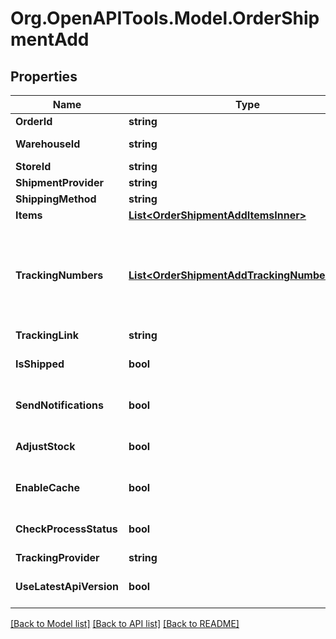 # Org.OpenAPITools.Model.OrderShipmentAdd

## Properties

Name | Type | Description | Notes
------------ | ------------- | ------------- | -------------
**OrderId** | **string** | Defines the order for which the shipment will be created | [optional] 
**WarehouseId** | **string** | This parameter is used for selecting a warehouse where you need to set/modify a product quantity. | [optional] 
**StoreId** | **string** | Store Id | [optional] 
**ShipmentProvider** | **string** | Defines company name that provide tracking of shipment | [optional] 
**ShippingMethod** | **string** | Define shipping method | [optional] 
**Items** | [**List&lt;OrderShipmentAddItemsInner&gt;**](OrderShipmentAddItemsInner.md) | Defines items in the order that will be shipped | [optional] 
**TrackingNumbers** | [**List&lt;OrderShipmentAddTrackingNumbersInner&gt;**](OrderShipmentAddTrackingNumbersInner.md) | Defines shipment&#39;s tracking numbers that have to be added&lt;/br&gt; How set tracking numbers to appropriate carrier:&lt;ul&gt;&lt;li&gt;tracking_numbers[]&#x3D;a2c.demo1,a2c.demo2 - set default carrier&lt;/li&gt;&lt;li&gt;tracking_numbers[&lt;b&gt;carrier_id&lt;/b&gt;]&#x3D;a2c.demo - set appropriate carrier&lt;/li&gt;&lt;/ul&gt;To get the list of carriers IDs that are available in your store, use the &lt;a href &#x3D; \&quot;https://api2cart.com/docs/#/cart/CartInfo\&quot;&gt;cart.info&lt;/a &gt; method | [optional] 
**TrackingLink** | **string** | Defines custom tracking link | [optional] 
**IsShipped** | **bool** | Defines shipment&#39;s status | [optional] [default to true]
**SendNotifications** | **bool** | Send notifications to customer after shipment was created | [optional] [default to false]
**AdjustStock** | **bool** | This parameter is used for adjust stock. | [optional] [default to false]
**EnableCache** | **bool** | If the value is &#39;true&#39; and order exist in our cache, we will use order.info from cache to prepare shipment items. | [optional] [default to false]
**CheckProcessStatus** | **bool** | Disable or enable check process status. Please note that the response will be slower due to additional requests to the store. | [optional] [default to false]
**TrackingProvider** | **string** | Defines name of the company which provides shipment tracking | [optional] 
**UseLatestApiVersion** | **bool** | Use the latest platform API version | [optional] [default to false]

[[Back to Model list]](../README.md#documentation-for-models) [[Back to API list]](../README.md#documentation-for-api-endpoints) [[Back to README]](../README.md)

